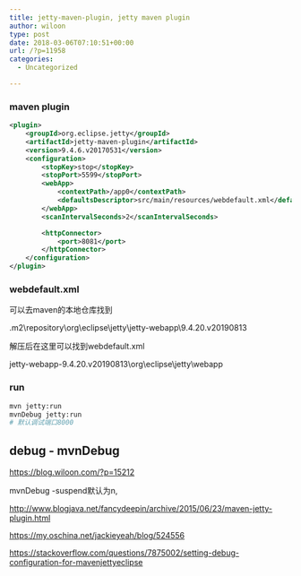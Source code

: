 ```yaml
---
title: jetty-maven-plugin, jetty maven plugin
author: wiloon
type: post
date: 2018-03-06T07:10:51+00:00
url: /?p=11958
categories:
  - Uncategorized

---
```

### maven plugin

```xml
<plugin>
    <groupId>org.eclipse.jetty</groupId>
    <artifactId>jetty-maven-plugin</artifactId>
    <version>9.4.6.v20170531</version>
    <configuration>
        <stopKey>stop</stopKey>
        <stopPort>5599</stopPort>
        <webApp>
            <contextPath>/app0</contextPath>
            <defaultsDescriptor>src/main/resources/webdefault.xml</defaultsDescriptor>
        </webApp>
        <scanIntervalSeconds>2</scanIntervalSeconds>

        <httpConnector>
            <port>8081</port>
        </httpConnector>
    </configuration>
</plugin>
``` 

### webdefault.xml

可以去maven的本地仓库找到
  
.m2\repository\org\eclipse\jetty\jetty-webapp\9.4.20.v20190813
  
解压后在这里可以找到webdefault.xml
  
jetty-webapp-9.4.20.v20190813\org\eclipse\jetty\webapp

### run

```bash
mvn jetty:run
mvnDebug jetty:run
# 默认调试端口8000
```

## debug - mvnDebug

<https://blog.wiloon.com/?p=15212>

mvnDebug -suspend默认为n,

http://www.blogjava.net/fancydeepin/archive/2015/06/23/maven-jetty-plugin.html
  
https://my.oschina.net/jackieyeah/blog/524556
  
https://stackoverflow.com/questions/7875002/setting-debug-configuration-for-mavenjettyeclipse